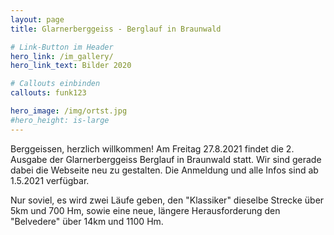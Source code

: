 ```yaml
---
layout: page
title: Glarnerberggeiss - Berglauf in Braunwald

# Link-Button im Header
hero_link: /im_gallery/
hero_link_text: Bilder 2020

# Callouts einbinden
callouts: funk123

hero_image: /img/ortst.jpg
#hero_height: is-large
---
```


Berggeissen, herzlich willkommen!
Am Freitag 27.8.2021 findet die 2. Ausgabe der Glarnerberggeiss Berglauf in Braunwald statt. Wir sind gerade dabei die Webseite neu zu gestalten. 
Die Anmeldung und alle Infos sind ab 1.5.2021 verfügbar.

Nur soviel, es wird zwei Läufe geben, den "Klassiker" dieselbe Strecke über 5km und 700 Hm, sowie eine neue, längere Herausforderung den "Belvedere" über 14km und 1100 Hm.


